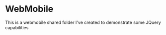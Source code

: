 WebMobile
=========

This is a webmobile shared folder I've created to demonstrate some JQuery capabilities
